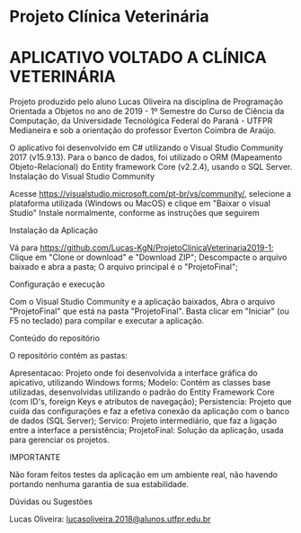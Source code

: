 # Projeto Clínica Veterinária

# APLICATIVO VOLTADO A CLÍNICA VETERINÁRIA

Projeto produzido pelo aluno Lucas Oliveira na disciplina de Programação Orientada a Objetos no ano de 2019 - 1º Semestre do Curso de Ciência da Computação, da Universidade Tecnológica Federal do Paraná - UTFPR Medianeira e sob a orientação do professor Everton Coimbra de Araújo.

O aplicativo foi desenvolvido em C# utilizando o Visual Studio Community 2017 (v15.9.13). Para o banco de dados, foi utilizado o ORM (Mapeamento Objeto-Relacional) do Entity framework Core (v2.2.4), usando o SQL Server. Instalação do Visual Studio Community

Acesse https://visualstudio.microsoft.com/pt-br/vs/community/, selecione a plataforma utilizada (Windows ou MacOS) e clique em "Baixar o visual Studio"
Instale normalmente, conforme as instruções que seguirem

Instalação da Aplicação

Vá para https://github.com/Lucas-KgN/ProjetoClinicaVeterinaria2019-1;
Clique em "Clone or download" e "Download ZIP";
Descompacte o arquivo baixado e abra a pasta;
O arquivo principal é o "ProjetoFinal";

Configuração e execução

Com o Visual Studio Community e a aplicação baixados, Abra o arquivo "ProjetoFinal" que está na pasta "ProjetoFinal". 
Basta clicar em "Iniciar" (ou F5 no teclado) para compilar e executar a aplicação.

Conteúdo do repositório

O repositório contém as pastas:

Apresentacao: Projeto onde foi desenvolvida a interface gráfica do apicativo, utilizando Windows forms;
Modelo: Contém as classes base utilizadas, desenvolvidas utilizando o padrão do Entity Framework Core (com ID's, foreign Keys e atributos de navegação);
Persistencia: Projeto que cuida das configurações e faz a efetiva conexão da aplicação com o banco de dados (SQL Server);
Servico: Projeto intermediário, que faz a ligação entre a interface a persistência;
ProjetoFinal: Solução da aplicação, usada para gerenciar os projetos.

IMPORTANTE

Não foram feitos testes da aplicação em um ambiente real, não havendo portando nenhuma garantia de sua estabilidade.

Dúvidas ou Sugestões

Lucas Oliveira: lucasoliveira.2018@alunos.utfpr.edu.br
